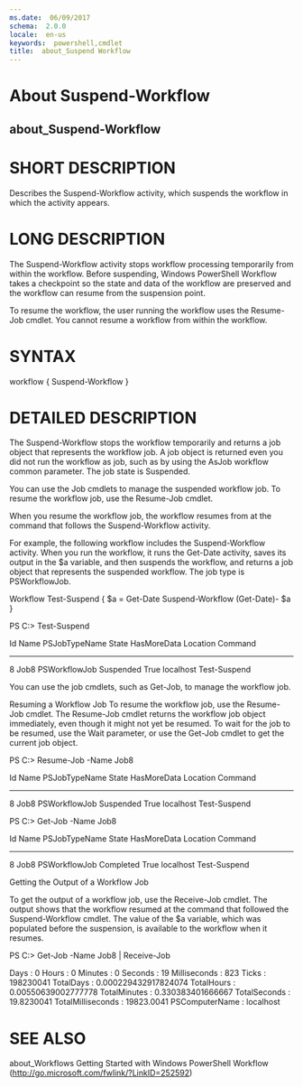 ```yaml
---
ms.date:  06/09/2017
schema:  2.0.0
locale:  en-us
keywords:  powershell,cmdlet
title:  about_Suspend Workflow
---
```


# About Suspend-Workflow
## about_Suspend-Workflow


# SHORT DESCRIPTION

Describes the Suspend-Workflow activity, which suspends
the workflow in which the activity appears.

# LONG DESCRIPTION

The Suspend-Workflow activity stops workflow processing
temporarily from within the workflow. Before suspending,
Windows PowerShell Workflow takes a checkpoint so the state
and data of the workflow are preserved and the workflow can
resume from the suspension point.

To resume the workflow, the user running the workflow
uses the Resume-Job cmdlet. You cannot resume a workflow
from within the workflow.

# SYNTAX


workflow <Verb-Noun>
{
Suspend-Workflow
}

# DETAILED DESCRIPTION

The Suspend-Workflow stops the  workflow temporarily and
returns a job object that represents the workflow job. A
job object is returned even you did not run the workflow
as job, such as by using the AsJob workflow common parameter.
The job state is Suspended.

You can use the Job cmdlets to manage the suspended workflow
job. To resume the workflow job, use the Resume-Job cmdlet.

When you resume the workflow job, the workflow resumes from
at the command that follows the Suspend-Workflow activity.

For example, the following workflow includes the
Suspend-Workflow activity. When you run the workflow, it runs
the Get-Date activity, saves its output in the $a variable,
and then suspends the workflow, and returns a job object
that represents the suspended workflow. The job type is
PSWorkflowJob.

Workflow Test-Suspend
{
$a = Get-Date
Suspend-Workflow
(Get-Date)- $a
}

PS C:> Test-Suspend

Id     Name            PSJobTypeName   State         HasMoreData     Location             Command
--     ----            -------------   -----         -----------     --------             -------
8      Job8            PSWorkflowJob   Suspended     True            localhost            Test-Suspend

You can use the job cmdlets, such as Get-Job, to manage
the workflow job.

Resuming a Workflow Job
To resume the workflow job, use the Resume-Job cmdlet.
The Resume-Job cmdlet returns the workflow job object
immediately, even though it might not yet be resumed.
To wait for the job to be resumed, use the Wait
parameter, or use the Get-Job cmdlet to get the current
job object.

PS C:> Resume-Job -Name Job8

Id     Name            PSJobTypeName   State         HasMoreData     Location             Command
--     ----            -------------   -----         -----------     --------             -------
8      Job8            PSWorkflowJob   Suspended     True            localhost            Test-Suspend

PS C:> Get-Job -Name Job8

Id     Name            PSJobTypeName   State         HasMoreData     Location             Command
--     ----            -------------   -----         -----------     --------             -------
8      Job8            PSWorkflowJob   Completed     True            localhost            Test-Suspend

Getting the Output of a Workflow Job

To get the output of a workflow job, use the Receive-Job
cmdlet. The output shows that the workflow resumed at the
command that followed the Suspend-Workflow cmdlet. The value
of the $a variable, which was populated before the suspension,
is available to the workflow when it resumes.

PS C:> Get-Job -Name Job8 | Receive-Job

Days              : 0
Hours             : 0
Minutes           : 0
Seconds           : 19
Milliseconds      : 823
Ticks             : 198230041
TotalDays         : 0.000229432917824074
TotalHours        : 0.00550639002777778
TotalMinutes      : 0.330383401666667
TotalSeconds      : 19.8230041
TotalMilliseconds : 19823.0041
PSComputerName    : localhost

# SEE ALSO

about_Workflows
Getting Started with Windows PowerShell Workflow (http://go.microsoft.com/fwlink/?LinkID=252592)